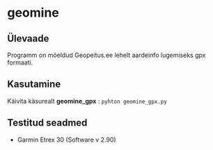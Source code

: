 # geomine

## Ülevaade
Programm on mõeldud Geopeitus.ee lehelt aardeinfo lugemiseks gpx formaati.

## Kasutamine
Käivita käsurealt **geomine_gpx** :
`pyhton geomine_gpx.py`

## Testitud seadmed
* Garmin Etrex 30 (Software v 2.90)
